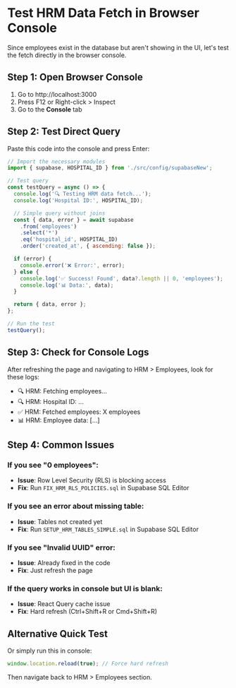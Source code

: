 # Test HRM Data Fetch in Browser Console

Since employees exist in the database but aren't showing in the UI, let's test the fetch directly in the browser console.

## Step 1: Open Browser Console
1. Go to http://localhost:3000
2. Press F12 or Right-click > Inspect
3. Go to the **Console** tab

## Step 2: Test Direct Query

Paste this code into the console and press Enter:

```javascript
// Import the necessary modules
import { supabase, HOSPITAL_ID } from './src/config/supabaseNew';

// Test query
const testQuery = async () => {
  console.log('🔍 Testing HRM data fetch...');
  console.log('Hospital ID:', HOSPITAL_ID);

  // Simple query without joins
  const { data, error } = await supabase
    .from('employees')
    .select('*')
    .eq('hospital_id', HOSPITAL_ID)
    .order('created_at', { ascending: false });

  if (error) {
    console.error('❌ Error:', error);
  } else {
    console.log('✅ Success! Found', data?.length || 0, 'employees');
    console.log('📊 Data:', data);
  }

  return { data, error };
};

// Run the test
testQuery();
```

## Step 3: Check for Console Logs

After refreshing the page and navigating to HRM > Employees, look for these logs:
- 🔍 HRM: Fetching employees...
- 🔍 HRM: Hospital ID: ...
- ✅ HRM: Fetched employees: X employees
- 📊 HRM: Employee data: [...]

## Step 4: Common Issues

### If you see "0 employees":
- **Issue**: Row Level Security (RLS) is blocking access
- **Fix**: Run `FIX_HRM_RLS_POLICIES.sql` in Supabase SQL Editor

### If you see an error about missing table:
- **Issue**: Tables not created yet
- **Fix**: Run `SETUP_HRM_TABLES_SIMPLE.sql` in Supabase SQL Editor

### If you see "Invalid UUID" error:
- **Issue**: Already fixed in the code
- **Fix**: Just refresh the page

### If the query works in console but UI is blank:
- **Issue**: React Query cache issue
- **Fix**: Hard refresh (Ctrl+Shift+R or Cmd+Shift+R)

## Alternative Quick Test

Or simply run this in console:
```javascript
window.location.reload(true); // Force hard refresh
```

Then navigate back to HRM > Employees section.
